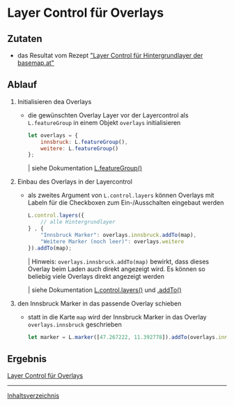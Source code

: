 # Layer Control für Overlays

## Zutaten

- das Resultat vom Rezept ["Layer Control für Hintergrundlayer der basemap.at"](https://webmapping.github.io/cookbook/control_layers_baselayers)

## Ablauf

1. Initialisieren dea Overlays

    - die gewünschten Overlay Layer vor der Layercontrol als `L.featureGroup` in einem Objekt `overlays` initialisieren

        ```javascript
        let overlays = {
            innsbruck: L.featureGroup(),
            weitere: L.featureGroup()
        };
        ```

        | siehe Dokumentation [L.featureGroup()](https://leafletjs.com/reference.html#featuregroup)

2. Einbau des Overlays in der Layercontrol

    - als zweites Argument von `L.control.layers` können Overlays mit Labeln für die Checkboxen zum Ein-/Ausschalten eingebaut werden

        ```javascript
        L.control.layers({
            // alle Hintergrundlayer
        } , {
            "Innsbruck Marker": overlays.innsbruck.addTo(map),
            "Weitere Marker (noch leer)": overlays.weitere
        }).addTo(map);
        ```

        | Hinweis: `overlays.innsbruck.addTo(map)` bewirkt, dass dieses Overlay beim Laden auch direkt angezeigt wird. Es können so beliebig viele Overlays direkt angezeigt werden

        | siehe Dokumentation [L.control.layers()](https://leafletjs.com/reference.html#control-layers) und [.addTo()](https://leafletjs.com/reference.html#featuregroup-addto)

3. den Innsbruck Marker in das passende Overlay schieben

    - statt in die Karte `map` wird der Innsbruck Marker in das Overlay `overlays.innsbruck` geschrieben

        ```javascript
        let marker = L.marker([47.267222, 11.392778]).addTo(overlays.innsbruck);
        ```

## Ergebnis

[Layer Control für Overlays](https://webmapping.github.io/cookbook/control_layers_overlays_example.html)

___
[Inhaltsverzeichnis](https://webmapping.github.io/cookbook/index)
